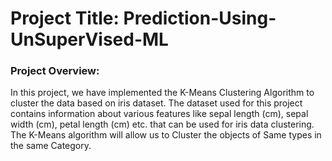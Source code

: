 # Project Title: Prediction-Using-UnSuperVised-ML
<h3>Project Overview:</h3>
In this project, we have implemented the K-Means Clustering Algorithm to cluster the data based on iris dataset. The dataset used for this project contains information about various features like sepal length (cm),	sepal width (cm),	petal length (cm) etc. that can be used for iris data clustering. The K-Means algorithm will allow us to Cluster the objects of Same types in the same Category.

